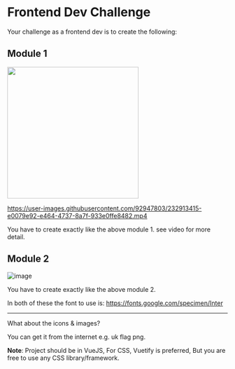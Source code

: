 # Frontend Dev Challenge

Your challenge as a frontend dev is to create the following:

## Module 1

<img src="https://user-images.githubusercontent.com/92947803/232913278-01cf8548-e472-4231-88e1-2b2509f61248.png" width="300">

https://user-images.githubusercontent.com/92947803/232913415-e0079e92-e464-4737-8a7f-933e0ffe8482.mp4

You have to create exactly like the above module 1. see video for more detail.

## Module 2

![image](https://user-images.githubusercontent.com/92947803/232913583-64627bb3-c26f-44d3-bf22-dcd1c00ad29f.png)

You have to create exactly like the above module 2.

In both of these the font to use is: https://fonts.google.com/specimen/Inter

-------------------------------------------------------

What about the icons & images?

You can get it from the internet e.g. uk flag png.

**Note**: Project should be in VueJS, For CSS, Vuetify is preferred, But you are free to use any CSS library/framework.
